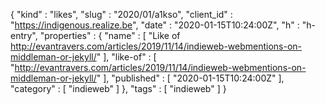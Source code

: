 {
  "kind" : "likes",
  "slug" : "2020/01/a1kso",
  "client_id" : "https://indigenous.realize.be",
  "date" : "2020-01-15T10:24:00Z",
  "h" : "h-entry",
  "properties" : {
    "name" : [ "Like of http://evantravers.com/articles/2019/11/14/indieweb-webmentions-on-middleman-or-jekyll/" ],
    "like-of" : [ "http://evantravers.com/articles/2019/11/14/indieweb-webmentions-on-middleman-or-jekyll/" ],
    "published" : [ "2020-01-15T10:24:00Z" ],
    "category" : [ "indieweb" ]
  },
  "tags" : [ "indieweb" ]
}
